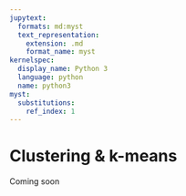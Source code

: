 ```yaml
---
jupytext:
  formats: md:myst
  text_representation:
    extension: .md
    format_name: myst
kernelspec:
  display_name: Python 3
  language: python
  name: python3
myst:
  substitutions:
    ref_index: 1
---
```


# <i class="fas fa-book fa-fw"></i> Clustering & k-means

Coming soon